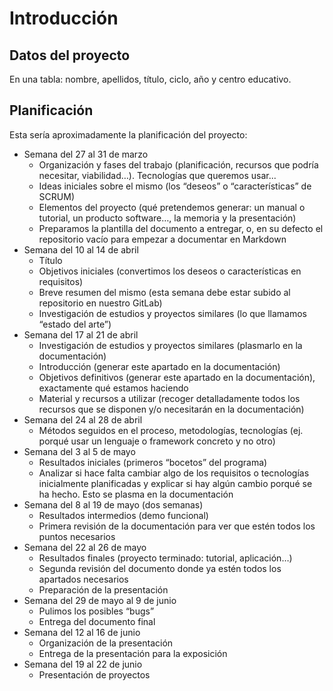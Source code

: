 # Introducción

## Datos del proyecto

En una tabla: nombre, apellidos, título, ciclo, año y centro educativo.

## Planificación

Esta sería aproximadamente la planificación del proyecto:

* Semana del 27 al 31 de marzo 
  * Organización y fases del trabajo  (planificación, recursos que podría necesitar, viabilidad…). Tecnologías que queremos usar...
  * Ideas iniciales sobre el mismo (los “deseos” o “características” de SCRUM)
  * Elementos del proyecto (qué pretendemos generar: un manual o tutorial, un producto software…, la memoria y la presentación)
  * Preparamos la plantilla del documento a entregar, o, en su defecto el repositorio vacío para empezar a documentar en Markdown
* Semana del 10 al 14 de abril 
  * Título
  * Objetivos iniciales (convertimos los deseos o características en requisitos)
  * Breve resumen del mismo (esta semana debe estar subido al repositorio en nuestro GitLab)
  * Investigación de estudios y proyectos similares (lo que llamamos “estado del arte”)
* Semana del 17  al 21 de abril
  * Investigación de estudios y proyectos similares  (plasmarlo en la documentación)
  * Introducción (generar este apartado en la documentación)
  * Objetivos definitivos (generar este apartado en la documentación), exactamente qué estamos haciendo
  * Material y recursos a utilizar (recoger detalladamente todos los recursos que se disponen y/o necesitarán en la documentación)
* Semana del 24 al 28 de abril 
  * Métodos seguidos en el proceso, metodologías, tecnologías (ej. porqué usar un lenguaje o framework concreto y no otro)
* Semana del 3 al 5 de mayo 
  * Resultados iniciales (primeros “bocetos” del programa)
  * Analizar si hace falta cambiar algo de los requisitos o tecnologías inicialmente planificadas y explicar si hay algún cambio porqué se ha hecho. Esto se plasma en la documentación
* Semana del 8 al 19 de mayo (dos semanas) 
  * Resultados intermedios (demo funcional)
  * Primera revisión de la documentación para ver que estén todos los puntos necesarios 
* Semana del 22 al 26 de mayo
  * Resultados finales (proyecto terminado: tutorial, aplicación…) 
  * Segunda revisión del documento donde ya estén todos los apartados necesarios 
  * Preparación de la presentación 
* Semana del 29 de mayo al 9 de junio 
  * Pulimos los posibles “bugs”
  * Entrega del documento final 
* Semana del 12 al 16 de junio  
  * Organización de la presentación
  * Entrega de la presentación para la exposición 
* Semana del 19 al 22 de junio  
  * Presentación de proyectos
